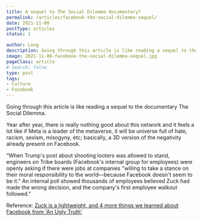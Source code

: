 ```yaml
---
title: A sequel to The Social Dilemma documentary?
permalink: /articles/facebook-the-social-dilemma-sequel/
date: 2021-11-08
postType: articles
status: 1

author: Long
description: Going through this article is like reading a sequel to the documentary The Social Dilemma.
image: 2021-11-08-facebook-the-social-dilemma-sequel.jpg
pageClass: article
# search: false
type: post
tags:
- Culture
- Facebook
---
```


Going through this article is like reading a sequel to the documentary The Social Dilemma.

Year after year, there is really nothing good about this network and it feels a lot like if Meta is a leader of the metaverse, it will be universe full of hate, racism, sexism, misogyny, etc; basically, a 3D version of the negativity already present on Facebook.

“When Trump's post about shooting looters was allowed to stand, engineers on Tribe boards (Facebook's internal group for employees) were openly asking if there were jobs at companies "willing to take a stance on their moral responsibility to the world—because Facebook doesn't seem to be it." An internal poll showed thousands of employees believed Zuck had made the wrong decision, and the company's first employee walkout followed.”

Reference: <a href="https://mashable.com/article/facebook-ugly-truth-book">Zuck is a lightweight, and 4 more things we learned about Facebook from 'An Ugly Truth'</a>
